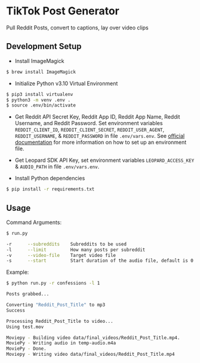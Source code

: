 # TikTok Post Generator

Pull Reddit Posts, convert to captions, lay over video clips

## Development Setup

- Install ImageMagick

```bash
$ brew install ImageMagick
```

- Initialize Python v3.10 Virtual Environment

```bash
$ pip3 install virtualenv
$ python3 -m venv .env .
$ source .env/bin/activate
```

- Get Reddit API Secret Key, Reddit App ID, Reddit App Name, Reddit Username, and Reddit Password. Set environment variables `REDDIT_CLIENT_ID`, `REDDIT_CLIENT_SECRET`, `REDDIT_USER_AGENT`, `REDDIT_USERNAME`, & `REDDIT_PASSWORD` in file `.env/vars.env`. See [official documentation](https://code.visualstudio.com/docs/python/environments#_environment-variables) for more information on how to set up an environment file.

- Get Leopard SDK API Key, set environment variables `LEOPARD_ACCESS_KEY` & `AUDIO_PATH` in file `.env/vars.env`.

- Install Python dependencies

```bash
$ pip install -r requirements.txt
```

## Usage

Command Arguments:

```bash
$ run.py

-r      --subreddits    Subreddits to be used
-l      --limit         How many posts per subreddit
-v      --video-file    Target video file
-s      --start         Start duration of the audio file, default is 0
```

Example:

```bash
$ python run.py -r confessions -l 1

Posts grabbed...

Converting "Reddit_Post_Title" to mp3
Success

Processing Reddit_Post_Title to video...
Using test.mov

Moviepy - Building video data/final_videos/Reddit_Post_Title.mp4.
MoviePy - Writing audio in temp-audio.m4a
MoviePy - Done.                                                                                                                                                                                                                     
Moviepy - Writing video data/final_videos/Reddit_Post_Title.mp4
```
